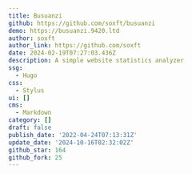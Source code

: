 ```yaml
---
title: Busuanzi
github: https://github.com/soxft/busuanzi
demo: https://busuanzi.9420.ltd
author: soxft
author_link: https://github.com/soxft
date: 2024-02-19T07:27:03.436Z
description: A simple website statistics analyzer
ssg:
  - Hugo
css:
  - Stylus
ui: []
cms:
  - Markdown
category: []
draft: false
publish_date: '2022-04-24T07:13:31Z'
update_date: '2024-10-16T02:32:02Z'
github_star: 164
github_fork: 25
---
```

